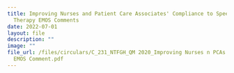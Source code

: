 ```yaml
---
title: Improving Nurses and Patient Care Associates' Compliance to Speech
  Therapy EMOS Comments
date: 2022-07-01
layout: file
description: ""
image: ""
file_url: /files/circulars/C_231_NTFGH_QM 2020_Improving Nurses n PCAs Compliance to ST
  EMOS Comment.pdf
---
```

